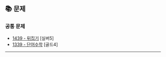 ## 📚 문제

### 공통 문제

- [1439 - 뒤집기](https://www.acmicpc.net/problem/1439) [실버5]
- [1339 - 단어수학](https://www.acmicpc.net/problem/1339) [골드4]

---